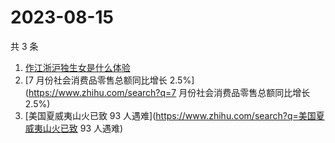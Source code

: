# 2023-08-15

共 3 条

<!-- BEGIN -->
<!-- 最后更新时间 Tue Aug 15 2023 12:10:01 GMT+0800 (China Standard Time) -->

1. [作江浙沪独生女是什么体验](https://www.zhihu.com/search?q=作江浙沪独生女是什么体验)
1. [7 月份社会消费品零售总额同比增长 2.5%](https://www.zhihu.com/search?q=7
   月份社会消费品零售总额同比增长 2.5%)
1. [美国夏威夷山火已致 93
   人遇难](https://www.zhihu.com/search?q=美国夏威夷山火已致 93 人遇难)

<!-- END -->
